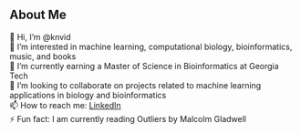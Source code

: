 ## About Me
👋 Hi, I’m @knvid \
👀 I’m interested in machine learning, computational biology, bioinformatics, music, and books \
🌱 I’m currently earning a Master of Science in Bioinformatics at Georgia Tech \
💞️ I’m looking to collaborate on projects related to machine learning applications in biology and bioinformatics \
📫 How to reach me: [LinkedIn](https://www.linkedin.com/in/vidhya-kewale-8459511a2 "My LinkedIn!")\
⚡ Fun fact: I am currently reading Outliers by Malcolm Gladwell
